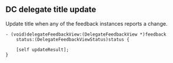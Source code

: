 ## DC delegate title update

Update title when any of the feedback instances reports a change.

```objc
- (void)delegateFeedbackView:(DelegateFeedbackView *)feedback
    status:(DelegateFeedbackViewStatus)status {

    [self updateResult];
}
```

